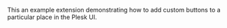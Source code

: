 This an example extension demonstrating how to add custom buttons to a particular place in the Plesk UI.